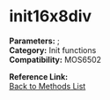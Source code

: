 # init16x8div

**Parameters:** ;  
**Category:** Init functions  
**Compatibility:** MOS6502  

**Reference Link:**  
[Back to Methods List](../../SUMMARY.md)
